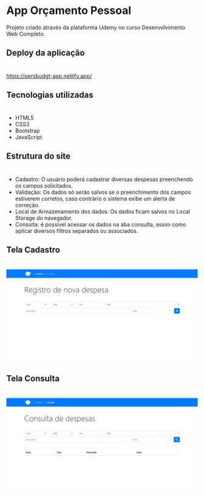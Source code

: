 # App Orçamento Pessoal
Projeto criado através da plataforma Udemy no curso Desenvolvimento Web Completo.
## Deploy da aplicação
#
https://persbudgt-app.netlify.app/

## Tecnologias utilizadas
#
+ HTML5
+ CSS3
+ Bootstrap
+ JavaScript

## Estrutura do site
#
+ Cadastro: O usuário poderá cadastrar diversas despesas preenchendo os campos solicitados.
+ Validação: Os dados só serão salvos se o preenchimento dos campos estiverem corretos, caso contrário o sistema exibe um alerta de correção.
+ Local de Armazenamento dos dados: Os dados ficam salvos no Local Storage do navegador.
+ Consulta: é possível acessar os dados na aba consulta, assim como aplicar diversos filtros separados ou associados.

## Tela Cadastro
#
<img src="img/tela-cadastro.png">

## Tela Consulta
#
<img src="img/tela-consulta.png">
